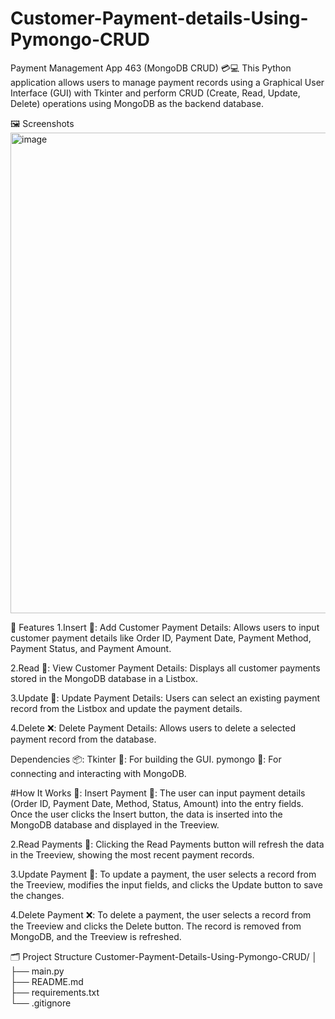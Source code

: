 # Customer-Payment-details-Using-Pymongo-CRUD

Payment Management App 463 (MongoDB CRUD) 💳💻
This Python application allows users to manage payment records using a Graphical User Interface (GUI) with Tkinter and perform CRUD (Create, Read, Update, Delete) operations using MongoDB as the backend database.

🖼️ Screenshots
<img width="1917" height="769" alt="image" src="https://github.com/user-attachments/assets/7d05687e-a90f-454e-8270-77ba25e93464" />

🚀 Features
1.Insert 📝: Add Customer Payment Details: Allows users to input customer payment details like Order ID, Payment Date, Payment Method, Payment Status, and Payment Amount.

2.Read 👀: View Customer Payment Details: Displays all customer payments stored in the MongoDB database in a Listbox.

3.Update 🔄: Update Payment Details: Users can select an existing payment record from the Listbox and update the payment details.

4.Delete ❌: Delete Payment Details: Allows users to delete a selected payment record from the database.

Dependencies 📦:
Tkinter 📱: For building the GUI.
pymongo 📡: For connecting and interacting with MongoDB.

#How It Works 🔧:
Insert Payment 📝:
The user can input payment details (Order ID, Payment Date, Method, Status, Amount) into the entry fields.
Once the user clicks the Insert button, the data is inserted into the MongoDB database and displayed in the Treeview.

2.Read Payments 👀:
Clicking the Read Payments button will refresh the data in the Treeview, showing the most recent payment records.

3.Update Payment 🔄:
To update a payment, the user selects a record from the Treeview, modifies the input fields, and clicks the Update button to save the changes.

4.Delete Payment ❌:
To delete a payment, the user selects a record from the Treeview and clicks the Delete button. The record is removed from MongoDB, and the Treeview is refreshed.

🗂️ Project Structure
Customer-Payment-Details-Using-Pymongo-CRUD/
│
├── main.py                  
├── README.md               
├── requirements.txt         
└── .gitignore  


